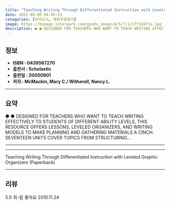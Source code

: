 ```yaml
---
title: "Teaching Writing Through Differentiated Instruction with Leveled Graphic Organizers (Paperback)"
date: 2021-08-06 04:45:13
categories: [외국도서, 해외주문원서]
image: https://bimage.interpark.com/goods_image/4/5/7/1/17724571s.jpg
description: ● ● DESIGNED FOR TEACHERS WHO WANT TO TEACH WRITING EFFECTIVELY TO STUDENTS OF DIFFERENT ABILITY LEVELS, THIS RESOURCE OFFERS LESSONS, LEVELED ORGANIZERS, AND
---
```


## **정보**

- **ISBN : 0439567270**
- **출판사 : Scholastic**
- **출판일 : 20050901**
- **저자 : McMackin, Mary C./ Witherell, Nancy L.**

------



## **요약**

●  ●  DESIGNED FOR TEACHERS WHO WANT TO TEACH WRITING EFFECTIVELY TO STUDENTS OF DIFFERENT ABILITY LEVELS, THIS RESOURCE OFFERS LESSONS, LEVELED ORGANIZERS, AND WRITING MODELS TO MAKE PLANNING AND GATHERING MATERIALS A CINCH. SEVENTEEN UNITS COVER TOPICS FROM STRUCTURING... 

------



------


Teaching Writing Through Differentiated Instruction with Leveled Graphic Organizers (Paperback) 

------


## **리뷰** 

5.0 최-림 좋아요 2010.11.24 <br/>